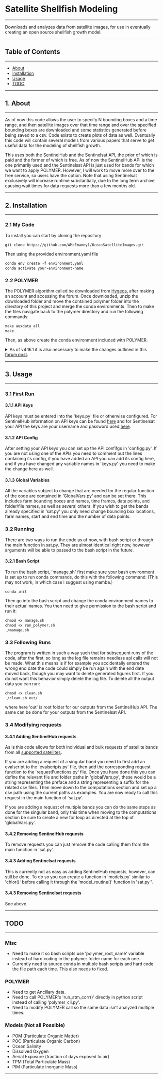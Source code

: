 # Satellite Shellfish Modeling

---

Downloads and analyzes data from satellite images, for use in eventually
creating an open source shellfish growth model.

---

## Table of Contents

---

- [About](#1-about)
- [Installation](#2-installation)
- [Usage](#3-usage)
- [TODO](#todo)

---

## 1. About

---

As of now this code allows the user to specify N bounding boxes and a time 
range, and then satellite images over that time range and over the specified 
bounding boxes are downloaded and some statistics generated before being 
saved to a csv. Code exists to create plots of data as well. Eventually this 
code will contain several models from various papers that serve to get 
useful data for the modeling of shellfish growth.

This uses both the SentinelHub and the Sentinelsat API, the prior of which
is paid and the former of which is free. As of now the SentinelHub API is
the one primarily used and the Sentinelsat API is just used for bands for
which we want to apply POLYMER. However, I will work to move more over to
the free service, so users have the option. Note that using Sentinelsat
exclusively will increase runtime substantially, due to the long term 
archive causing wait times for data requests more than a few months old.

---

## 2. Installation

---

### 2.1 My Code

To install you can start by cloning the repository

```shell
git clone https://github.com/AMcEnaney1/OceanSatelliteImages.git
```

Then using the provided environment.yaml file

```shell
conda env create -f environment.yaml
conda activate your-environment-name
```

### 2.2 POLYMER

The POLYMER algorithm called be downloaded from 
[Hygeos](https://www.hygeos.com/polymer), after making an account and 
accessing the forum. Once downloaded, unzip the downloaded folder and move
the contained polymer folder into the directory of this project and merge
the conda environments. Then to make the files navigate back to the polymer
directory and run the following commands:

```shell
make auxdata_all
make
```

Then, as above create the conda environment included with POLYMER.

<details>
  <summary>As of v4.16.1 it is also necessary to make the changes outlined
in this <a href="https://forum.hygeos.com/viewtopic.php?f=7&t=218">
forum post</a>.</summary>
  <img src="./forumPostAns.png" alt="Image not found" width="500">
</details>

---

## 3. Usage

---

### 3.1 First Run

#### 3.1.1 API Keys

API keys must be entered into the 'keys.py' file or otherwise configured. 
For SentinelHub information on API keys can be found [here](https://docs.sentinel-hub.com/api/latest/api/overview/authentication/)
and for Sentinelsat your API the keys are your username and password used 
[here](https://scihub.copernicus.eu/dhus/#/home).

#### 3.1.2 API Config

After setting your API keys you can set up the API confifgs in 'configg.py'.
If you are not using one of the APIs you need to comment out the lines 
containing its config, if you have added an API you can add its config here,
and if you have changed any variable names in 'keys.py' you need to make
the change here as well.

#### 3.1.3 Global Variables

All the variables subject to change that are needed for the regular
function of the code are contained in 'GlobalVars.py' and can be set there.
This includes farm bounding boxes and names, time frames, data points, and
folder/file names, as well as several others. If you wish to get the bands
already specified in 'sat.py' you only need change bounding box locations, 
farm names, start and end time and the number of data points.

### 3.2 Running

There are two ways to run the code as of now, with bash script or through
the main function in sat.py. They are almost identical right now, however 
arguments will be able to passed to the bash script in the future.

#### 3.2.1 Bash Script

To run the bash script, 'manage.sh' first make sure your bash environment
is set up to run conda commands, do this with the following command: (This
may not work, in which case I suggest using mamba.)

```shell
conda init
```

Then go into the bash script and change the conda environment names to 
their actual names. You then need to give permission to the bash script
and run it:

```shell
chmod +x manage.sh
chmod +x run_polymer.sh
./manage.sh
```

### 3.3 Following Runs

The program is written in such a way such that for subsequent runs of
the code, after the first, so long as the log file remains needless
api calls will not be made. What this means is if for example you 
accidentally entered the wrong end date the code could simply be run
again with the end date moved back, though you may want to delete 
generated figures first. If you do not want this behavior simply
delete the log file. To delete all the output data you can run:
```shell
chmod +x clean.sh
./clean.sh out/
```
where here 'out' is root folder for our outputs from the SentinelHub API.
The same can be done for your outputs from the Sentinelsat API.

### 3.4 Modifying requests

#### 3.4.1 Adding SentinelHub requests

As is this code allows for both individual and bulk requests of satellite
bands from all [supported satellites](https://docs.sentinel-hub.com/api/latest/data/).

If you are adding a request of a singular band you need to first add an
evalscript to the 'evalscripts.py' file, then add the corresponding
request function to the 'requestFunctions.py' file. Once you have done
this you can define the relevant file and folder paths in 'globalVars.py',
these would be a string representing the preface and a string representing
a suffix for the related csv files. Then move down to the computations
section and set up a csv path using the current paths as examples. You
are now ready to call this request in the main function of 'sat.py'.

If you are adding a request of multiple bands you can do the same steps
as done for the singular band, only this time when moving to the computations
section be sure to create a new for loop as directed at the top of 
'globalVars.py'.

#### 3.4.2 Removing SentinelHub requests

To remove requests you can just remove the code calling them from
the main function in 'sat.py'.

#### 3.4.3 Adding Sentinelsat requests

This is currently not as easy as adding SentinelHub requests, however, can 
still be done. To do so you can create a function in 'models.py' similar to
'chlor()' before calling it through the 'model_routine()' function in
'sat.py''.

#### 3.4.3 Removing Sentinelsat requests

See above.

---

## TODO

---

### Misc

* Need to make it so bash scripts use 'polymer_root_name' variable instead
of hard coding in the polymer folder name for each one.
* Currently need to source conda in multiple bash scripts and hard code the
file path each time. This also needs to fixed.

### POLYMER

* Need to get Ancillary data.
* Need to call POLYMER's 'run_atm_corr()' directly in python script instead
of calling 'polymer_cli.py'.
* Need to modify POLYMER call so the same data isn't analyzed multiple times.

### Models (Not all Possible)

* POM (Particulate Organic Matter)
* POC (Particulate Organic Carbon)
* Ocean Salinity
* Dissolved Oxygen
* Aerial Exposure (fraction of days exposed to air)
* TPM (Total Particulate Mass)
* PIM (Particulate Inorganic Mass)

---
